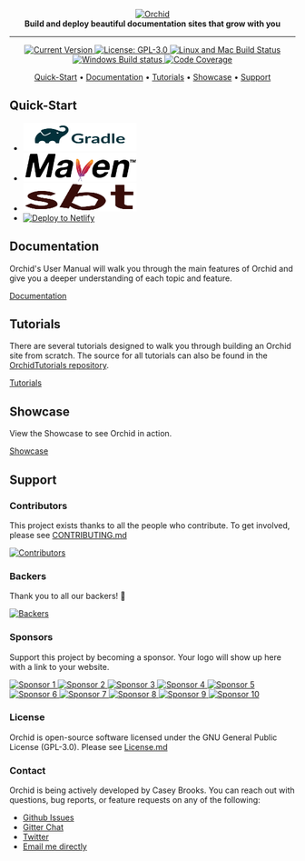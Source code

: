 <p align="center">
  <a href="https://orchid.run/">
    <img width="460" src="https://orchid.run/assets/svg/orchid/logo_top_light.svg" title="Orchid" alt="Orchid">
  </a>
  <br>
  <strong>Build and deploy beautiful documentation sites that grow with you</strong>
</p>
<hr/>
<p align="center">
  <a href="https://bintray.com/javaeden/Orchid/OrchidCore/_latestVersion">
    <img src="https://api.bintray.com/packages/javaeden/Orchid/OrchidCore/images/download.svg" title="Current Version" alt="Current Version">
  </a>
  <a href="https://www.gnu.org/licenses/gpl-3.0">
    <img src="https://img.shields.io/badge/License-GPL%20v3-blue.svg" title="License: GPL-3.0" alt="License: GPL-3.0">
  </a>
  <a href="https://travis-ci.org/orchidhq/orchid">
    <img src="https://travis-ci.org/orchidhq/orchid.svg?branch=dev" title="Linux and Mac Build Status" alt="Linux and Mac Build Status">
  </a>
  <a href="https://ci.appveyor.com/project/cjbrooks12/orchid/branch/dev">
    <img src="https://ci.appveyor.com/api/projects/status/0358qdkmfhbqedo1/branch/dev?svg=true" title="Windows Build status" alt="Windows Build status">
  </a>
  <a href="https://www.codacy.com/app/cjbrooks12/Orchid?utm_source=github.com&utm_medium=referral&utm_content=orchidhq/orchid&utm_campaign=Badge_Coverage">
    <img src="https://api.codacy.com/project/badge/Coverage/8bca7e84b6094c03ae1316278cf63ae1" title="Code Coverage" alt="Code Coverage">
  </a>
</p>
<p align="center">
  <a href="https://orchid.run/wiki/user-manual/getting-started/quickstart">Quick-Start</a>
  <span>•</span>
  <a href="https://orchid.run/wiki/user-manual/getting-started">Documentation</a>
  <span>•</span>
  <a href="https://orchid.run/wiki/learn">Tutorials</a>
  <span>•</span>
  <a href="https://orchid.run/showcase">Showcase</a>
  <span>•</span>
  <a href="https://gitter.im/JavaEden/Orchid">Support</a>
</p>

## Quick-Start

<ul>
  <li>
    <a href="https://orchid.run/wiki/user-manual/getting-started/quickstart#gradle">
      <img src="docs/src/orchid/resources/assets/svg/gradle.svg" title="Gradle" alt="Gradle" width="200" height="50">
    </a>
  </li>
  <li>
    <a href="https://orchid.run/wiki/user-manual/getting-started/quickstart#maven">
      <img src="docs/src/orchid/resources/assets/svg/maven.svg" title="Maven" alt="Maven" width="200" height="50">
    </a>
  </li>
  <li>
    <a href="https://orchid.run/wiki/user-manual/getting-started/quickstart#sbt">
      <img src="docs/src/orchid/resources/assets/svg/sbt.svg" title="SBT" alt="SBT" width="200" height="50">
    </a>
  </li>
  <li>
    <a href="https://app.netlify.com/start/deploy?repository=https://github.com/orchidhq/OrchidStarter">
      <img src="https://www.netlify.com/img/deploy/button.svg" title="Deploy to Netlify" alt="Deploy to Netlify" width="200" height="50">
    </a>
  </li>
</ul>

## Documentation

Orchid's User Manual will walk you through the main features of Orchid and give you a deeper understanding of each topic
and feature.

[Documentation](https://orchid.run/wiki/user-manual/getting-started)

## Tutorials

There are several tutorials designed to walk you through building an Orchid site from scratch. The source for all
tutorials can also be found in the [OrchidTutorials repository](https://github.com/orchidhq/OrchidTutorials).

[Tutorials](https://orchid.run/wiki/learn)

## Showcase

View the Showcase to see Orchid in action.

[Showcase](https://orchid.run/showcase)

## Support

### Contributors

This project exists thanks to all the people who contribute. To get involved, please see
[CONTRIBUTING.md](https://github.com/orchidhq/orchid/blob/dev/.github/CONTRIBUTING.md)

<a href="https://github.com/orchidhq/orchid/graphs/contributors">
  <img
    src="https://opencollective.com/orchidssg/contributors.svg?width=890&button=false"
    title="Contributors"
    alt="Contributors"
  />
</a>

### Backers

Thank you to all our backers! 🙏

<a href="https://opencollective.com/orchidssg#backers" target="_blank">
  <img src="https://opencollective.com/orchidssg/backers.svg?width=890" title="Backers" alt="Backers">
</a>

### Sponsors

Support this project by becoming a sponsor. Your logo will show up here with a link to your website.

<a href="https://opencollective.com/orchidssg/sponsor/0/website" target="_blank">
  <img src="https://opencollective.com/orchidssg/sponsor/0/avatar.svg" title="Sponsor 1" alt="Sponsor 1">
</a>
<a href="https://opencollective.com/orchidssg/sponsor/1/website" target="_blank">
  <img src="https://opencollective.com/orchidssg/sponsor/1/avatar.svg" title="Sponsor 2" alt="Sponsor 2">
</a>
<a href="https://opencollective.com/orchidssg/sponsor/2/website" target="_blank">
  <img src="https://opencollective.com/orchidssg/sponsor/2/avatar.svg" title="Sponsor 3" alt="Sponsor 3">
</a>
<a href="https://opencollective.com/orchidssg/sponsor/3/website" target="_blank">
  <img src="https://opencollective.com/orchidssg/sponsor/3/avatar.svg" title="Sponsor 4" alt="Sponsor 4">
</a>
<a href="https://opencollective.com/orchidssg/sponsor/4/website" target="_blank">
  <img src="https://opencollective.com/orchidssg/sponsor/4/avatar.svg" title="Sponsor 5" alt="Sponsor 5">
</a>
<a href="https://opencollective.com/orchidssg/sponsor/5/website" target="_blank">
  <img src="https://opencollective.com/orchidssg/sponsor/5/avatar.svg" title="Sponsor 6" alt="Sponsor 6">
</a>
<a href="https://opencollective.com/orchidssg/sponsor/6/website" target="_blank">
  <img src="https://opencollective.com/orchidssg/sponsor/6/avatar.svg" title="Sponsor 7" alt="Sponsor 7">
</a>
<a href="https://opencollective.com/orchidssg/sponsor/7/website" target="_blank">
  <img src="https://opencollective.com/orchidssg/sponsor/7/avatar.svg" title="Sponsor 8" alt="Sponsor 8">
</a>
<a href="https://opencollective.com/orchidssg/sponsor/8/website" target="_blank">
  <img src="https://opencollective.com/orchidssg/sponsor/8/avatar.svg" title="Sponsor 9" alt="Sponsor 9">
</a>
<a href="https://opencollective.com/orchidssg/sponsor/9/website" target="_blank">
  <img src="https://opencollective.com/orchidssg/sponsor/9/avatar.svg" title="Sponsor 10" alt="Sponsor 10">
</a>

### License

Orchid is open-source software licensed under the GNU General Public License (GPL-3.0). Please see
[License.md](https://github.com/orchidhq/orchid/blob/dev/License.md)

### Contact

Orchid is being actively developed by Casey Brooks. You can reach out with questions, bug reports, or feature requests 
on any of the following:

- [Github Issues](https://github.com/orchidhq/Orchid/issues) 
- [Gitter Chat](https://gitter.im/JavaEden/Orchid) 
- [Twitter](https://twitter.com/OrchidSSG)
- [Email me directly](mailto:cjbrooks12@gmail.com)
